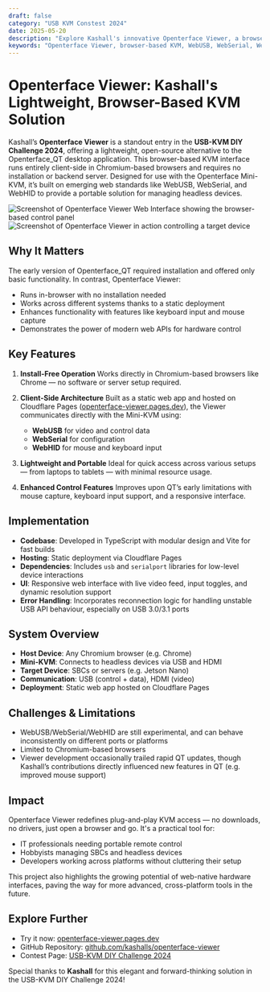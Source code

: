 ```yaml
---
draft: false
category: "USB KVM Constest 2024"
date: 2025-05-20
description: "Explore Kashall's innovative Openterface Viewer, a browser-based KVM solution that enables direct control of headless devices without installation. This open-source project leverages WebUSB, WebSerial, and WebHID APIs to deliver a lightweight, portable alternative to traditional KVM software, perfect for IT professionals and developers."
keywords: "Openterface Viewer, browser-based KVM, WebUSB, WebSerial, WebHID, headless device management, client-side KVM, Chromium browser, Cloudflare Pages, TypeScript, Vite, USB gadget mode, remote desktop, Web API, static web app, USB-KVM DIY Challenge, open-source KVM, lightweight KVM solution, browser automation, Web API integration, device control, video streaming, mouse capture, keyboard input, Cloudflare deployment, GitHub project, DIY electronics, computer science project, hardware control, USB interface, HDMI video"
---
```


# Openterface Viewer: Kashall's Lightweight, Browser-Based KVM Solution

Kashall’s **Openterface Viewer** is a standout entry in the **USB-KVM DIY Challenge 2024**, offering a lightweight, open-source alternative to the Openterface_QT desktop application. This browser-based KVM interface runs entirely client-side in Chromium-based browsers and requires no installation or backend server. Designed for use with the Openterface Mini-KVM, it’s built on emerging web standards like WebUSB, WebSerial, and WebHID to provide a portable solution for managing headless devices.

![Screenshot of Openterface Viewer Web Interface showing the browser-based control panel](https://assets.openterface.com/images/blog/Kashall-app-ui.webp)
![Screenshot of Openterface Viewer in action controlling a target device](https://assets.openterface.com/images/blog/Kashall-app-in-action.webp)

## Why It Matters

The early version of Openterface_QT required installation and offered only basic functionality. In contrast, Openterface Viewer:

-   Runs in-browser with no installation needed
-   Works across different systems thanks to a static deployment
-   Enhances functionality with features like keyboard input and mouse capture
-   Demonstrates the power of modern web APIs for hardware control

## Key Features

1. **Install-Free Operation**
   Works directly in Chromium-based browsers like Chrome — no software or server setup required.

2. **Client-Side Architecture**
   Built as a static web app and hosted on Cloudflare Pages ([openterface-viewer.pages.dev](https://openterface-viewer.pages.dev)), the Viewer communicates directly with the Mini-KVM using:

    - **WebUSB** for video and control data
    - **WebSerial** for configuration
    - **WebHID** for mouse and keyboard input

3. **Lightweight and Portable**
   Ideal for quick access across various setups — from laptops to tablets — with minimal resource usage.

4. **Enhanced Control Features**
   Improves upon QT’s early limitations with mouse capture, keyboard input support, and a responsive interface.

## Implementation

-   **Codebase**: Developed in TypeScript with modular design and Vite for fast builds
-   **Hosting**: Static deployment via Cloudflare Pages
-   **Dependencies**: Includes `usb` and `serialport` libraries for low-level device interactions
-   **UI**: Responsive web interface with live video feed, input toggles, and dynamic resolution support
-   **Error Handling**: Incorporates reconnection logic for handling unstable USB API behaviour, especially on USB 3.0/3.1 ports

## System Overview

-   **Host Device**: Any Chromium browser (e.g. Chrome)
-   **Mini-KVM**: Connects to headless devices via USB and HDMI
-   **Target Device**: SBCs or servers (e.g. Jetson Nano)
-   **Communication**: USB (control + data), HDMI (video)
-   **Deployment**: Static web app hosted on Cloudflare Pages

## Challenges & Limitations

-   WebUSB/WebSerial/WebHID are still experimental, and can behave inconsistently on different ports or platforms
-   Limited to Chromium-based browsers
-   Viewer development occasionally trailed rapid QT updates, though Kashall’s contributions directly influenced new features in QT (e.g. improved mouse support)

## Impact

Openterface Viewer redefines plug-and-play KVM access — no downloads, no drivers, just open a browser and go. It's a practical tool for:

-   IT professionals needing portable remote control
-   Hobbyists managing SBCs and headless devices
-   Developers working across platforms without cluttering their setup

This project also highlights the growing potential of web-native hardware interfaces, paving the way for more advanced, cross-platform tools in the future.

## Explore Further

-   Try it now: [openterface-viewer.pages.dev](https://openterface-viewer.pages.dev)
-   GitHub Repository: [github.com/kashalls/openterface-viewer](https://github.com/kashalls/openterface-viewer)
-   Contest Page: [USB-KVM DIY Challenge 2024](https://www.crowdsupply.com/techxartisan/usb-kvm-diy-challenge-2024)

Special thanks to **Kashall** for this elegant and forward-thinking solution in the USB-KVM DIY Challenge 2024!
